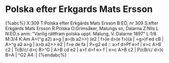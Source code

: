 # Polska efter Erkgards Mats Ersson

{%abc%}
X:309
T:Polska efter Erkgärds Mats Ersson
B:EÖ, nr 309
S:efter Erkgärds Mats Ersson
R:Polska
O:Grimsåker, Malungs sn, Dalarna
Z:Nils L
N:EÖ:s anm: "Vanlig rättfram polska uppt. Malung, V. Dalarne 1897"
L:1/8
M:3/4
K:Am
A>(^g a2) a>g | a>(b a2>>) (e2 | f>)e d>(e f>)(a | =g>)f ed cB |
A>^g a2 a>g | a>b a2>> e2 | f>e de fa | P=g2 e4 ::
a>f d>Pf e>f | e>c A>B c2 | TcB/c/ d>c B>^G | A>B cd e2 |
a>f d>f e> f | e>c A>B c2 | P(cB/c/ d>)c B>A | ^G2 A4 :|
{%endabc%}
